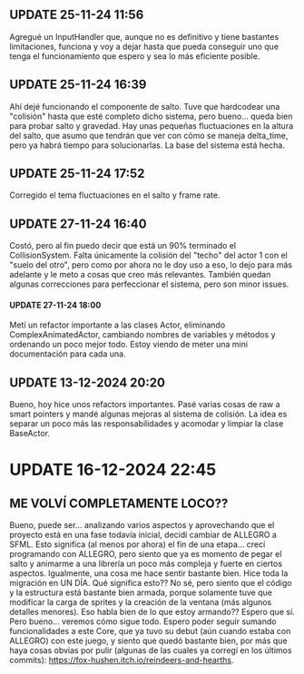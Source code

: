 ## UPDATE 25-11-24 11:56
Agregué un InputHandler que, aunque no es definitivo y tiene bastantes limitaciones, funciona y voy 
a dejar hasta que pueda conseguir uno que tenga el funcionamiento que espero y sea lo más eficiente 
posible.

## UPDATE 25-11-24 16:39
Ahí dejé funcionando el componente de salto. Tuve que hardcodear una "colisión" hasta que esté completo dicho sistema, pero bueno... queda 
bien para probar salto y gravedad. Hay unas pequeñas fluctuaciones en la altura del salto, que asumo que tendrán que ver con cómo se maneja 
delta_time, pero ya habrá tiempo para solucionarlas. La base del sistema está hecha.

## UPDATE 25-11-24 17:52
Corregido el tema fluctuaciones en el salto y frame rate.

## UPDATE 27-11-24 16:40
Costó, pero al fin puedo decir que está un 90% terminado el CollisionSystem. Falta únicamente la colisión del "techo" del actor 1 con el "suelo 
del otro", pero como por ahora no le doy uso a eso, lo dejo para más adelante y le meto a cosas que creo más relevantes. También quedan algunas 
correcciones para perfeccionar el sistema, pero son minor issues.

#### UPDATE 27-11-24 18:00
Metí un refactor importante a las clases Actor, eliminando ComplexAnimatedActor, cambiando nombres de variables y métodos y ordenando un poco mejor todo. 
Estoy viendo de meter una mini documentación para cada una.

## UPDATE 13-12-2024 20:20
Bueno, hoy hice unos refactors importantes. Pasé varias cosas de raw a smart pointers y mandé algunas mejoras al sistema de colisión. La idea es separar un poco más las responsabilidades y acomodar y limpiar la clase BaseActor.

# UPDATE 16-12-2024 22:45
## ME VOLVÍ COMPLETAMENTE LOCO??
Bueno, puede ser... analizando varios aspectos y aprovechando que el proyecto está en una fase todavía inicial, decidí cambiar de ALLEGRO a SFML. Esto significa (al menos por ahora) el fin de una etapa... crecí programando con ALLEGRO, pero siento que ya es momento de pegar el salto y animarme a una librería un poco más compleja y fuerte en ciertos aspectos.
Igualmente, una cosa me hace sentir bastante bien. Hice toda la migración en UN DÍA. Qué significa esto?? No sé, pero siento que el código y la estructura está bastante bien armada, porque solamente tuve que modificar la carga de sprites y la creación de la ventana (más algunos detalles menores). Eso habla bien de lo que estoy armando?? Espero que sí.
Pero bueno... veremos cómo sigue todo. Espero poder seguir sumando funcionalidades a este Core, que ya tuvo su debut (aún cuando estaba con ALLEGRO) con este juego, y siento que quedó bastante bien, por más que haya cosas obvias por pulir (algunas de las cuales ya corregí en los últimos commits): https://fox-hushen.itch.io/reindeers-and-hearths.

